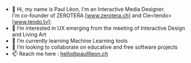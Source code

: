 - 👋 Hi, my name is  Paul Lëon, I'm an Interactive Media Designer. 
<br> I'm co-founder of ZEROTERA [www.zerotera.ch] and Cie&lt;tendo&gt; [www.tendo.tv];
- 👀 I’m interested in UX emerging  from the meeting of Interactive Design and Living Art
- 🌱 I’m currently learning Machine Learning tools
- 💞️ I’m looking to collaborate on educative and free software projects
- 📫 Reach me here : hello@paulllleon.ch

<!---
paulllleon/paulllleon is a ✨ special ✨ repository because its `README.md` (this file) appears on your GitHub profile.
You can click the Preview link to take a look at your changes.
--->
